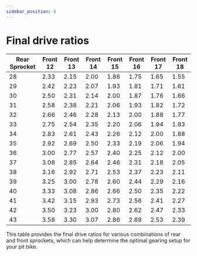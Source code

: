 ```yaml
---
sidebar_position: 8
---
```


# Final drive ratios

| Rear Sprocket | Front 12 | Front 13 | Front 14 | Front 15 | Front 16 | Front 17 | Front 18 |
|---------------|----------|----------|----------|----------|----------|----------|----------|
| 28            | 2.33     | 2.15     | 2.00     | 1.86     | 1.75     | 1.65     | 1.55     |
| 29            | 2.42     | 2.23     | 2.07     | 1.93     | 1.81     | 1.71     | 1.61     |
| 30            | 2.50     | 2.31     | 2.14     | 2.00     | 1.87     | 1.76     | 1.66     |
| 31            | 2.58     | 2.38     | 2.21     | 2.06     | 1.93     | 1.82     | 1.72     |
| 32            | 2.66     | 2.46     | 2.28     | 2.13     | 2.00     | 1.88     | 1.77     |
| 33            | 2.75     | 2.54     | 2.35     | 2.20     | 2.06     | 1.94     | 1.83     |
| 34            | 2.83     | 2.61     | 2.43     | 2.26     | 2.12     | 2.00     | 1.88     |
| 35            | 2.92     | 2.69     | 2.50     | 2.33     | 2.19     | 2.06     | 1.94     |
| 36            | 3.00     | 2.77     | 2.57     | 2.40     | 2.25     | 2.12     | 2.00     |
| 37            | 3.08     | 2.85     | 2.64     | 2.46     | 2.31     | 2.18     | 2.05     |
| 38            | 3.16     | 2.92     | 2.71     | 2.53     | 2.37     | 2.23     | 2.11     |
| 39            | 3.25     | 3.00     | 2.78     | 2.60     | 2.44     | 2.29     | 2.16     |
| 40            | 3.33     | 3.08     | 2.86     | 2.66     | 2.50     | 2.35     | 2.22     |
| 41            | 3.42     | 3.15     | 2.93     | 2.73     | 2.56     | 2.41     | 2.27     |
| 42            | 3.50     | 3.23     | 3.00     | 2.80     | 2.62     | 2.47     | 2.33     |
| 43            | 3.58     | 3.30     | 3.07     | 2.86     | 2.69     | 2.53     | 2.39     |

This table provides the final drive ratios for various combinations of rear and front sprockets, which can help determine the optimal gearing setup for your pit bike.
